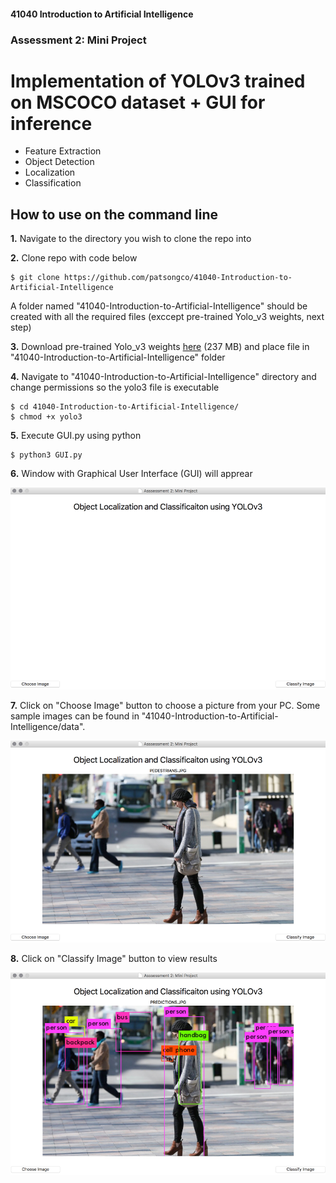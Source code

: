 #### 41040 Introduction to Artificial Intelligence
### Assessment 2: Mini Project
# Implementation of YOLOv3 trained on MSCOCO dataset + GUI for inference
- Feature Extraction
- Object Detection
- Localization
- Classification

## How to use on the command line
**1.** Navigate to the directory you wish to clone the repo into

**2.** Clone repo with code below
```
$ git clone https://github.com/patsongco/41040-Introduction-to-Artificial-Intelligence
```

A folder named "41040-Introduction-to-Artificial-Intelligence" should be created with all the required files (exccept pre-trained Yolo_v3 weights, next step)

**3.** Download pre-trained Yolo_v3 weights [here](https://pjreddie.com/media/files/yolov3.weights) (237 MB) and place file in "41040-Introduction-to-Artificial-Intelligence" folder

**4.** Navigate to "41040-Introduction-to-Artificial-Intelligence" directory and change permissions so the yolo3 file is executable
```
$ cd 41040-Introduction-to-Artificial-Intelligence/
$ chmod +x yolo3
```
**5.** Execute GUI.py using python
```
$ python3 GUI.py
```
**6.** Window with Graphical User Interface (GUI) will apprear

![Image of GUI1](/GUI_1.png)

**7.** Click on "Choose Image" button to choose a picture from your PC. Some sample images can be found in "41040-Introduction-to-Artificial-Intelligence/data".

![Image of GUI2](/GUI_2.png)

**8.** Click on "Classify Image" button to view results

![Image of GUI3](/GUI_3.png)

